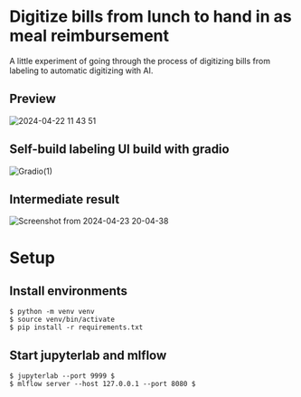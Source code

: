 # Digitize bills from lunch to hand in as meal reimbursement
A little experiment of going through the process of digitizing bills from labeling to automatic digitizing with AI.
## Preview
![2024-04-22 11 43 51](https://github.com/krauhen/ai-playground/assets/167354464/9c2f1e86-ba18-4068-8385-bc99cce918f7)
## Self-build labeling UI build with gradio
![Gradio(1)](https://github.com/krauhen/ai-playground/assets/167354464/ac31087d-84fe-4db3-aa8d-9e9e9a63d81d)
## Intermediate result
![Screenshot from 2024-04-23 20-04-38](https://github.com/krauhen/ai-playground/assets/167354464/03625385-1ed8-47f0-bea5-40d5235efdcd)

# Setup
## Install environments
```shell
$ python -m venv venv
$ source venv/bin/activate
$ pip install -r requirements.txt
```
## Start jupyterlab and mlflow
```shell
$ jupyterlab --port 9999 $
$ mlflow server --host 127.0.0.1 --port 8080 $
```
